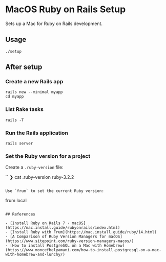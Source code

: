 # MacOS Ruby on Rails Setup

Sets up a Mac for Ruby on Rails development.

## Usage

```
./setup
```

## After setup

### Create a new Rails app

```
rails new --minimal myapp
cd myapp
```

### List Rake tasks

```
rails -T
```

### Run the Rails application

```
rails server
```

### Set the Ruby version for a project

Create a `.ruby-version` file:

``
❯ cat .ruby-version
ruby-3.2.2
```

Use `frum` to set the current Ruby version:

```
frum local
```

## References

- [Install Ruby on Rails 7 · macOS](https://mac.install.guide/rubyonrails/index.html)
- [Install Ruby with Frum](https://mac.install.guide/ruby/14.html)
- [A Comparison of Ruby Version Managers for macOS](https://www.sitepoint.com/ruby-version-managers-macos/)
- [How to install PostgreSQL on a Mac with Homebrew](https://www.moncefbelyamani.com/how-to-install-postgresql-on-a-mac-with-homebrew-and-lunchy/)
